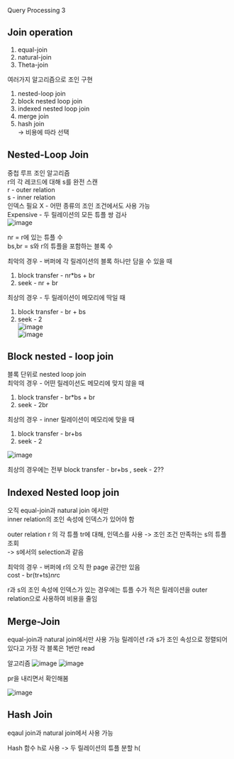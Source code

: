 Query Processing 3

Join operation<br/>
-
1. equal-join<br/>
2. natural-join<br/>
3. Theta-join<br/>

여러가지 알고리즘으로 조인 구현<br/>
1. nested-loop join<br/>
2. block nested loop join<br/>
3. indexed nested loop join<br/>
4. merge join<br/>
5. hash join<br/>
-> 비용에 따라 선택<br/>

Nested-Loop Join<br/>
-
중첩 루프 조인 알고리즘<br/>
r의 각 레코드에 대해 s를 완전 스캔<br/>
r - outer relation<br/>
s - inner relation<br/>
인덱스 필요 X - 어떤 종류의 조인 조건에서도 사용 가능<br/>
Expensive - 두 릴레이션의 모든 튜플 쌍 검사<br/>
![image](https://github.com/purekm/Today-I-Learned/assets/90774046/56bed9ac-70a7-4bc5-8869-eedbe70b6050)<br/>

nr = r에 있는 튜플 수<br/>
bs,br = s와 r의 튜플을 포함하는 블록 수 <br/>

최악의 경우 - 버퍼에 각 릴레이션의 블록 하나만 담을 수 있을 때<br/>
1. block transfer - nr*bs + br<br/>
2. seek - nr + br <br/>

최상의 경우 - 두 릴레이션이 메모리에 딱일 때<br/>
1. block transfer - br + bs<br/>
2. seek - 2<br/>
![image](https://github.com/purekm/Today-I-Learned/assets/90774046/3fcd43a1-32f4-4f91-b896-4199b2aa8513)<br/>
![image](https://github.com/purekm/Today-I-Learned/assets/90774046/99ab8683-45e6-4059-84fd-c0bf2dbe4431)<br/>

Block nested - loop join<br/>
-
블록 단위로 nested loop join <br/>
최악의 경우 - 어떤 릴레이션도 메모리에 맞지 않을 때<br/>
1. block transfer - br*bs + br<br/>
2. seek - 2br<br/>

최상의 경우 - inner 릴레이션이 메모리에 맞을 때<br/>
1. block transfer - br+bs<br/>
2. seek - 2<br/>

![image](https://github.com/purekm/Today-I-Learned/assets/90774046/e6f369f8-e220-4321-b4e2-40d6f61c2499)

최상의 경우에는 전부 block transfer - br+bs , seek - 2??<br/>

Indexed Nested loop join<br/>
-
오직 equal-join과 natural join 에서만<br/>
inner relation의 조인 속성에 인덱스가 있어야 함<br/>

outer relation r 의 각 튜플 tr에 대해, 인덱스를 사용 -> 조인 조건 만족하는 s의 튜플 조회<br/>
-> s에서의 selection과 같음<br/>

최악의 경우 - 버퍼에 r의 오직 한 page 공간만 있음<br/>
cost - br(tr+ts)*nr*c<br/>

r과 s의 조인 속성에 인덱스가 있는 경우에는 튜플 수가 적은 릴레이션을 outer relation으로 사용하여 비용을 줄임<br/>

Merge-Join <br/>
-
equal-join과 natural join에서만 사용 가능
릴레이션 r과 s가 조인 속성으로 정렬되어 있다고 가정
각 블록은 1번만 read

알고리즘
![image](https://github.com/purekm/Today-I-Learned/assets/90774046/1e4aa55e-fda1-42c2-9430-da8d85640e96)
![image](https://github.com/purekm/Today-I-Learned/assets/90774046/db2bf8ea-8b79-4da8-90bf-414ea163af6f)

pr을 내리면서 확인해봄

![image](https://github.com/purekm/Today-I-Learned/assets/90774046/eefaae45-1bd3-42b0-a4b7-45c0264ad1ad)

Hash Join <br/>
-
eqaul join과 natural join에서 사용 가능

Hash 함수 h로 사용 -> 두 릴레이션의 튜플 분할
h(


